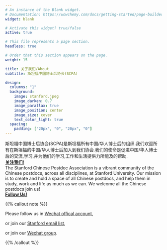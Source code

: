 ```yaml
---
# An instance of the Blank widget.
# Documentation: https://wowchemy.com/docs/getting-started/page-builder/
widget: blank

# Activate this widget? true/false
active: true

# This file represents a page section.
headless: true

# Order that this section appears on the page.
weight: 15

title: 关于我们/About
subtitle: 斯坦福中国博士后协会(SCPA)

design:
  columns: "1"
  background:
    image: stanford.jpeg
    image_darken: 0.7
    image_parallax: true
    image_position: center
    image_size: cover
    text_color_light: true
  spacing:
    padding: ["20px", "0", "20px", "0"]
---
```


斯坦福中国博士后协会(SCPA)是斯坦福所有中国/华人博士后的组织.我们欢迎所有在斯坦福的中国/华人博士后加入到我们协会.我们的使命是促进中国/华人博士后的交流,学习,并为他们的学习,工作和生活提供力所能及的帮助.<br>
**[关注我们!](https://www.shenxt.info/files/scpa_wechat.jpeg)**
<br>The Stanford Chinese Postdoc Association is a vibrant community of the Chinese postdocs, across all disciplines, at Stanford University. Our mission is to create and hold a space of all Chinese postdocs, and help them in study, work and life as much as we can. We welcome all the Chinese postdocs join us!<br>
**[Follow Us!](https://www.shenxt.info/files/scpa_wechat.jpeg)**

{{% callout note %}}

<i class="fab fa-weixin"></i>
Please follow us in [Wechat offical account](https://www.shenxt.info/files/scpa_wechat.jpeg),

<i class="fas fa-envelope"></i>
or join our [Stanford email list](https://mailman.stanford.edu/mailman/listinfo/chinesepostdocs),

<i class="fas fa-users"></i>
or join our [Wechat group](https://www.shenxt.info/files/wechat_QR.jpg).

{{% /callout %}}


 